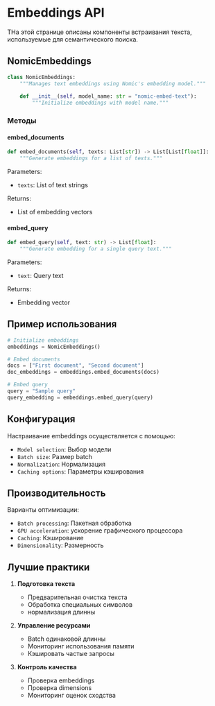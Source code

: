 # Embeddings API

TНа этой странице описаны компоненты встраивания текста, используемые для семантического поиска.

## NomicEmbeddings

```python
class NomicEmbeddings:
    """Manages text embeddings using Nomic's embedding model."""
    
    def __init__(self, model_name: str = "nomic-embed-text"):
        """Initialize embeddings with model name."""
```

### Методы

#### embed_documents
```python
def embed_documents(self, texts: List[str]) -> List[List[float]]:
    """Generate embeddings for a list of texts."""
```

Parameters:
- `texts`: List of text strings

Returns:
- List of embedding vectors

#### embed_query
```python
def embed_query(self, text: str) -> List[float]:
    """Generate embedding for a single query text."""
```

Parameters:
- `text`: Query text

Returns:
- Embedding vector

## Пример использования

```python
# Initialize embeddings
embeddings = NomicEmbeddings()

# Embed documents
docs = ["First document", "Second document"]
doc_embeddings = embeddings.embed_documents(docs)

# Embed query
query = "Sample query"
query_embedding = embeddings.embed_query(query)
```

## Конфигурация

Настраивание embeddings осуществляется с помощью:

- `Model selection`: Выбор модели
- `Batch size`: Размер batch
- `Normalization`: Нормализация
- `Caching options`: Параметры кэширования

## Производительность

Варианты оптимизации:

- `Batch processing`: Пакетная обработка
- `GPU acceleration`: ускорение графического процессора
- `Caching`: Кэширование
- `Dimensionality`: Размерность

## Лучшие практики

1. **Подготовка текста**
   - Предварительная очистка текста
   - Обработка специальных символов
   - нормализация длинны

2. **Управление ресурсами**
   - Batch одинаковой длинны
   - Мониторинг использования памяти
   - Кэшировать частые запросы

3. **Контроль качества**
   - Проверка embeddings
   - Проверка dimensions
   - Мониторинг оценок сходства
